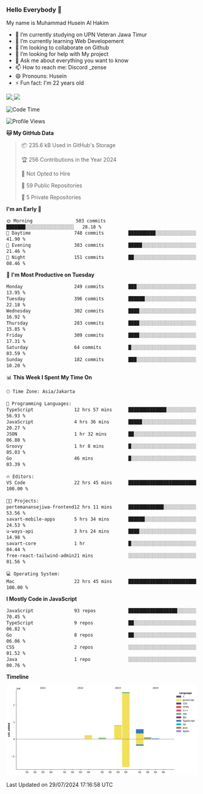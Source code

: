 ### Hello Everybody 👋

My name is Muhammad Husein Al Hakim

- 🔭 I’m currently studying on UPN Veteran Jawa Timur
- 🌱 I’m currently learning Web Developement
- 👯 I’m looking to collaborate on Github
- 🤔 I’m looking for help with My project
- 💬 Ask me about everything you want to know
- 📫 How to reach me: Discord _zense
- 😄 Pronouns: Husein
- ⚡ Fun fact: I'm 22 years old

<p align="left">
<a href="https://github.com/huseinhq">
  <img height="180em" src="https://github-readme-stats-eight-theta.vercel.app/api?username=huseinhq&show_icons=true&theme=algolia&include_all_commits=true&count_private=true"/>
  <img height="180em" src="https://github-readme-stats-eight-theta.vercel.app/api/top-langs/?username=huseinhq&layout=compact&langs_count=8&theme=algolia"/>
</a>
</p>

<!--START_SECTION:waka-->
![Code Time](http://img.shields.io/badge/Code%20Time-1%2C196%20hrs%2013%20mins-blue)

![Profile Views](http://img.shields.io/badge/Profile%20Views-1-blue)

**🐱 My GitHub Data** 

> 📦 235.6 kB Used in GitHub's Storage 
 > 
> 🏆 256 Contributions in the Year 2024
 > 
> 🚫 Not Opted to Hire
 > 
> 📜 59 Public Repositories 
 > 
> 🔑 5 Private Repositories 
 > 
**I'm an Early 🐤** 

```text
🌞 Morning                503 commits         ███████░░░░░░░░░░░░░░░░░░   28.18 % 
🌆 Daytime                748 commits         ██████████░░░░░░░░░░░░░░░   41.90 % 
🌃 Evening                383 commits         █████░░░░░░░░░░░░░░░░░░░░   21.46 % 
🌙 Night                  151 commits         ██░░░░░░░░░░░░░░░░░░░░░░░   08.46 % 
```
📅 **I'm Most Productive on Tuesday** 

```text
Monday                   249 commits         ███░░░░░░░░░░░░░░░░░░░░░░   13.95 % 
Tuesday                  396 commits         ██████░░░░░░░░░░░░░░░░░░░   22.18 % 
Wednesday                302 commits         ████░░░░░░░░░░░░░░░░░░░░░   16.92 % 
Thursday                 283 commits         ████░░░░░░░░░░░░░░░░░░░░░   15.85 % 
Friday                   309 commits         ████░░░░░░░░░░░░░░░░░░░░░   17.31 % 
Saturday                 64 commits          █░░░░░░░░░░░░░░░░░░░░░░░░   03.59 % 
Sunday                   182 commits         ███░░░░░░░░░░░░░░░░░░░░░░   10.20 % 
```


📊 **This Week I Spent My Time On** 

```text
🕑︎ Time Zone: Asia/Jakarta

💬 Programming Languages: 
TypeScript               12 hrs 57 mins      ██████████████░░░░░░░░░░░   56.93 % 
JavaScript               4 hrs 36 mins       █████░░░░░░░░░░░░░░░░░░░░   20.27 % 
JSON                     1 hr 32 mins        ██░░░░░░░░░░░░░░░░░░░░░░░   06.80 % 
Groovy                   1 hr 8 mins         █░░░░░░░░░░░░░░░░░░░░░░░░   05.03 % 
Go                       46 mins             █░░░░░░░░░░░░░░░░░░░░░░░░   03.39 % 

🔥 Editors: 
VS Code                  22 hrs 45 mins      █████████████████████████   100.00 % 

🐱‍💻 Projects: 
pertemanansejiwa-frontend12 hrs 11 mins      █████████████░░░░░░░░░░░░   53.56 % 
savart-mobile-apps       5 hrs 34 mins       ██████░░░░░░░░░░░░░░░░░░░   24.53 % 
u-ways-api               3 hrs 24 mins       ████░░░░░░░░░░░░░░░░░░░░░   14.98 % 
savart-core              1 hr                █░░░░░░░░░░░░░░░░░░░░░░░░   04.44 % 
free-react-tailwind-admin21 mins             ░░░░░░░░░░░░░░░░░░░░░░░░░   01.56 % 

💻 Operating System: 
Mac                      22 hrs 45 mins      █████████████████████████   100.00 % 
```

**I Mostly Code in JavaScript** 

```text
JavaScript               93 repos            ██████████████████░░░░░░░   70.45 % 
TypeScript               9 repos             ██░░░░░░░░░░░░░░░░░░░░░░░   06.82 % 
Go                       8 repos             ██░░░░░░░░░░░░░░░░░░░░░░░   06.06 % 
CSS                      2 repos             ░░░░░░░░░░░░░░░░░░░░░░░░░   01.52 % 
Java                     1 repo              ░░░░░░░░░░░░░░░░░░░░░░░░░   00.76 % 
```



**Timeline**

![Lines of Code chart](https://raw.githubusercontent.com/HuseinHQ/HuseinHQ/main/assets/bar_graph.png)


 Last Updated on 29/07/2024 17:16:58 UTC
<!--END_SECTION:waka-->
